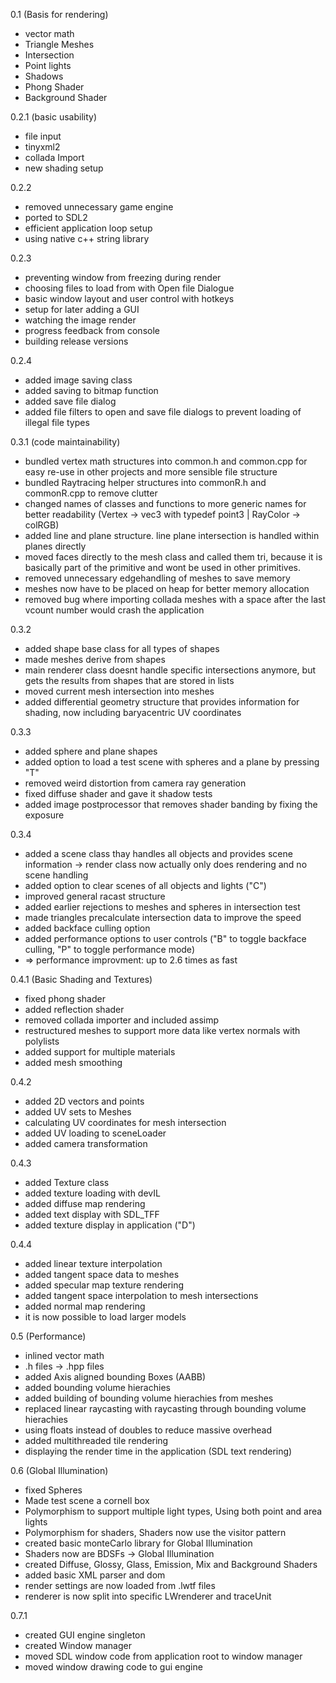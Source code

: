 0.1 (Basis for rendering)
* vector math
* Triangle Meshes
* Intersection
* Point lights
* Shadows
* Phong Shader
* Background Shader

0.2.1 (basic usability)
* file input
* tinyxml2
* collada Import
* new shading setup

0.2.2
* removed unnecessary game engine
* ported to SDL2
* efficient application loop setup
* using native c++ string library

0.2.3
* preventing window from freezing during render
* choosing files to load from with Open file Dialogue
* basic window layout and user control with hotkeys
* setup for later adding a GUI
* watching the image render
* progress feedback from console
* building release versions

0.2.4
* added image saving class
* added saving to bitmap function
* added save file dialog
* added file filters to open and save file dialogs to prevent loading of illegal file types
	
0.3.1 (code maintainability)
* bundled vertex math structures into common.h and common.cpp for easy re-use in other projects and more sensible file structure
* bundled Raytracing helper structures into commonR.h and commonR.cpp to remove clutter
* changed names of classes and functions to more generic names for better readability (Vertex -> vec3 with typedef point3 | RayColor -> colRGB)
* added line and plane structure. line plane intersection is handled within planes directly
* moved faces directly to the mesh class and called them tri, because it is basically part of the primitive and wont be used in other primitives. 
* removed unnecessary edgehandling of meshes to save memory
* meshes now have to be placed on heap for better memory allocation
* removed bug where importing collada meshes with a space after the last vcount number would crash the application

0.3.2
* added shape base class for all types of shapes
* made meshes derive from shapes
* main renderer class doesnt handle specific intersections anymore, but gets the results from shapes that are stored in lists
* moved current mesh intersection into meshes
* added differential geometry structure that provides information for shading, now including baryacentric UV coordinates

0.3.3
* added sphere and plane shapes
* added option to load a test scene with spheres and a plane by pressing "T"
* removed weird distortion from camera ray generation
* fixed diffuse shader and gave it shadow tests
* added image postprocessor that removes shader banding by fixing the exposure

0.3.4
* added a scene class thay handles all objects and provides scene information -> render class now actually only does rendering and no scene handling
* added option to clear scenes of all objects and lights ("C")
* improved general racast structure
* added earlier rejections to meshes and spheres in intersection test
* made triangles precalculate intersection data to improve the speed
* added backface culling option
* added performance options to user controls ("B" to toggle backface culling, "P" to toggle performance mode)
* => performance improvment: up to 2.6 times as fast

0.4.1 (Basic Shading and Textures)
* fixed phong shader
* added reflection shader
* removed collada importer and included assimp
* restructured meshes to support more data like vertex normals with polylists
* added support for multiple materials
* added mesh smoothing

0.4.2
* added 2D vectors and points
* added UV sets to Meshes 
* calculating UV coordinates for mesh intersection
* added UV loading to sceneLoader
* added camera transformation

0.4.3
* added Texture class
* added texture loading with devIL
* added diffuse map rendering
* added text display with SDL_TFF
* added texture display in application ("D")

0.4.4
* added linear texture interpolation
* added tangent space data to meshes
* added specular map texture rendering
* added tangent space interpolation to mesh intersections
* added normal map rendering
* it is now possible to load larger models

0.5 (Performance)
* inlined vector math
* .h files -> .hpp files
* added Axis aligned bounding Boxes (AABB)
* added bounding volume hierachies
* added building of bounding volume hierachies from meshes
* replaced linear raycasting with raycasting through bounding volume hierachies
* using floats instead of doubles to reduce massive overhead
* added multithreaded tile rendering
* displaying the render time in the application (SDL text rendering)

0.6 (Global Illumination)
* fixed Spheres
* Made test scene a cornell box
* Polymorphism to support multiple light types, Using both point and area lights
* Polymorphism for shaders, Shaders now use the visitor pattern
* created basic monteCarlo library for Global Illumination
* Shaders now are BDSFs -> Global Illumination
* created Diffuse, Glossy, Glass, Emission, Mix and Background Shaders
* added basic XML parser and dom
* render settings are now loaded from .lwtf files
* renderer is now split into specific LWrenderer and traceUnit

0.7.1
* created GUI engine singleton
* created Window manager
* moved SDL window code from application root to window manager
* moved window drawing code to gui engine